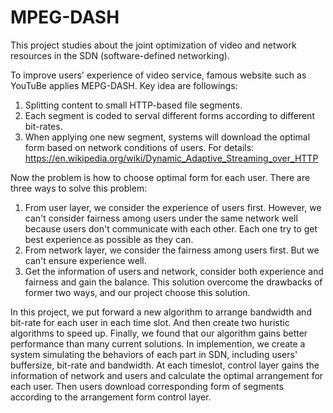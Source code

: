 # MPEG-DASH
This project studies about the joint optimization of video and network resources in the SDN (software-defined networking).

To improve users' experience of video service, famous website such as YouTuBe applies MEPG-DASH. 
Key idea are followings:
1. Splitting content to small HTTP-based file segments. 
2. Each segment is coded to serval different forms according to different bit-rates.
3. When applying one new segment, systems will download the optimal form based on network conditions of users.
For details: https://en.wikipedia.org/wiki/Dynamic_Adaptive_Streaming_over_HTTP

Now the problem is how to choose optimal form for each user. There are three ways to solve this problem: 
1. From user layer, we consider the experience of users first. However, we can't consider fairness among users under the same
network well because users don't communicate with each other. Each one try to get best experience as possible as they can.
2. From network layer, we consider the fairness among users first. But we can't ensure experience well. 
3. Get the information of users and network, consider both experience and fairness and gain the balance. This solution overcome
the drawbacks of former two ways, and our project choose this solution.

In this project, we put forward a new algorithm to arrange bandwidth and bit-rate for each user in each time slot. And then 
create two huristic algorithms to speed up. Finally, we found that our algorithm gains better performance than many current 
solutions.
In implemention, we create a system simulating the behaviors of each part in SDN, including users' buffersize, bit-rate and
bandwidth. At each timeslot, control layer gains the information of network and users and calculate the optimal arrangement for
each user. Then users download corresponding form of segments according to the arrangement form control layer.
